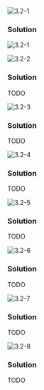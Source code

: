 ![3.2-1](https://github.com/cpp-rakesh/Algorithms/blob/master/Chapter_3_Growth_of_Functions/3.2_Standard_Notations_And_Common_Functions/Exercises/repo/3.2-1_problem.png)
### Solution
![3.2-1](https://github.com/cpp-rakesh/Algorithms/blob/master/Chapter_3_Growth_of_Functions/3.2_Standard_Notations_And_Common_Functions/Exercises/repo/3.2-1_solution.png)


![3.2-2](https://github.com/cpp-rakesh/Algorithms/blob/master/Chapter_3_Growth_of_Functions/3.2_Standard_Notations_And_Common_Functions/Exercises/repo/3.2-2_problem.png)
### Solution
TODO


![3.2-3](https://github.com/cpp-rakesh/Algorithms/blob/master/Chapter_3_Growth_of_Functions/3.2_Standard_Notations_And_Common_Functions/Exercises/repo/3.2-3_problem.png)
### Solution
TODO


![3.2-4](https://github.com/cpp-rakesh/Algorithms/blob/master/Chapter_3_Growth_of_Functions/3.2_Standard_Notations_And_Common_Functions/Exercises/repo/3.2-4_problem.png)
### Solution
TODO


![3.2-5](https://github.com/cpp-rakesh/Algorithms/blob/master/Chapter_3_Growth_of_Functions/3.2_Standard_Notations_And_Common_Functions/Exercises/repo/3.2-5_problem.png)
### Solution
TODO


![3.2-6](https://github.com/cpp-rakesh/Algorithms/blob/master/Chapter_3_Growth_of_Functions/3.2_Standard_Notations_And_Common_Functions/Exercises/repo/3.2-6_problem.png)
### Solution
TODO


![3.2-7](https://github.com/cpp-rakesh/Algorithms/blob/master/Chapter_3_Growth_of_Functions/3.2_Standard_Notations_And_Common_Functions/Exercises/repo/3.2-7_problem.png)
### Solution
TODO


![3.2-8](https://github.com/cpp-rakesh/Algorithms/blob/master/Chapter_3_Growth_of_Functions/3.2_Standard_Notations_And_Common_Functions/Exercises/repo/3.2-8_problem.png)
### Solution
TODO